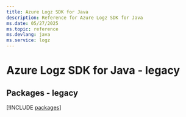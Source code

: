 ```yaml
---
title: Azure Logz SDK for Java
description: Reference for Azure Logz SDK for Java
ms.date: 05/27/2025
ms.topic: reference
ms.devlang: java
ms.service: logz
---
```

# Azure Logz SDK for Java - legacy
## Packages - legacy
[!INCLUDE [packages](logz-index.md)]